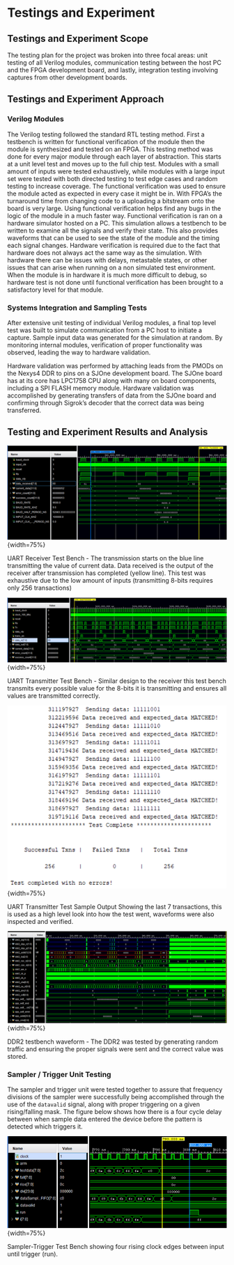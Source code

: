 # Testings and Experiment ##

## Testings and Experiment Scope ##

<!-- [Describe an overview of your test process and experiment scope, including its test processes, test focuses and objectives, and selected test criteria at the component (e.g. unit testing) and system (e.g. integration testing) levels. This section must include textual description accompanied with figures and/or tables.] -->

The testing plan for the project was broken into three focal areas: unit testing of all Verilog modules, communication testing between the host PC and the FPGA development board, and lastly, integration testing involving captures from other development boards.


## Testings and Experiment Approach ##

<!-- [Describe the selected test strategies, test methods and techniques, as well as selected test coverage criteria. Test design content and test design summary could be included here, such as test case distribution and summary. These results must tie back to the requirements stated earlier.  This section must include textual description accompanied with figures and/or tables.] -->

### Verilog Modules ###

The Verilog testing followed the standard RTL testing method. First a testbench is written for functional verification of the module then the module is synthesized and tested on an FPGA. This testing method was done for every major module through each layer of abstraction. This starts at a unit level test and moves up to the full chip test. Modules with a small amount of inputs were tested exhaustively, while modules with a large input set were tested with both directed testing to test edge cases and random testing to increase coverage.
The functional verification was used to ensure the module acted as expected in every case it might be in. With FPGA’s the turnaround time from changing code to a uploading a bitstream onto the board is very large. Using functional verification helps find any bugs in the logic of the module in a much faster way. Functional verification is ran on a hardware simulator hosted on a PC. This simulation allows a testbench to be written to examine all the signals and verify their state. This also provides waveforms that can be used to see the state of the module and the timing each signal changes.
Hardware verification is required due to the fact that hardware does not always act the same way as the simulation. With hardware there can be issues with delays, metastable states, or other issues that can arise when running on a non simulated test environment. When the module is in hardware it is much more difficult to debug, so hardware test is not done until functional verification has been brought to a satisfactory level for that module.

<!-- ### PC-to-FPGA Communication ### -->

### Systems Integration and Sampling Tests ###

After extensive unit testing of individual Verilog modules, a final top level test was built to simulate communication from a PC host to initiate a capture. Sample input data was generated for the simulation at random. By monitoring internal modules, verification of proper functionality was observed, leading the way to hardware validation.

Hardware validation was performed by attaching leads from the PMODs on the Nexys4 DDR to pins on a SJOne development board. The SJOne board has at its core has LPC1758 CPU along with many on board components, including a SPI FLASH memory module. Hardware validation was accomplished by generating transfers of data from the SJOne board and confirming through Sigrok’s decoder that the correct data was being transferred.  


## Testing and Experiment Results and Analysis ##

<!-- [Describe testing and experiment results and analysis. For example, test execution and test result summary, performance test result analysis, test coverage, bug distribution report, and so on. This section must include textual description accompanied with figures and/or tables.] -->

![UART Receiver Test Bench](images/uart_rx_tb.png){width=75%}

UART Receiver Test Bench - The transmission starts on the blue line transmitting the value of current data. Data received is the output of the receiver after transmission has completed (yellow line). This test was exhaustive due to the low amount of inputs (transmitting 8-bits requires only 256 transactions) 

![UART Transmitter Test Bench](images/uart_tx_tb.png){width=75%}

UART Transmitter Test Bench - Similar design to the receiver this test bench transmits every possible value for the 8-bits it is transmitting and ensures all values are transmitted correctly.

![UART Transmitter Test Sample Output](images/uart_test_output.png){width=75%}

UART Transmitter Test Sample Output Showing the last 7 transactions, this is used as a high level look into how the test went, waveforms were also inspected and verified.

![DDR2 Testbench Waveform](images/ddr2_tb.png){width=75%}

DDR2 testbench waveform - The DDR2 was tested by generating random traffic and ensuring the proper signals were sent and the correct value was stored. 

### Sampler / Trigger Unit Testing ####

The sampler and trigger unit were tested together to assure that frequency divisions of the sampler were successfully being accomplished through the use of the `datavalid` signal, along with proper triggering on a given rising/falling mask. The figure below shows how there is a four cycle delay between when sample data entered the device before the pattern is detected which triggers it.

![Sampler-Trigger Test Bench Waveform](images/sampler-trigger.png){width=75%}

Sampler-Trigger Test Bench showing four rising clock edges between input until trigger (run).
